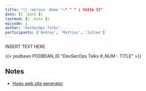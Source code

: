 ```yaml
---
title: "{{ replace .Name "-" " " | title }}"
date: {{ .Date }}
lastmod: {{ .Date }}
episode: 1
author: 'DevSecOps Talks'
participants: ['Andrey', 'Mattias', 'Julien']
---
```


INSERT TEXT HERE

<!--more-->

<!-- Player -->

{{< podbean PODBEAN_ID "DevSecOps Talks #_NUM - TITLE" >}}

## Notes

- [Hugo web site generator](https://gohugo.io)
